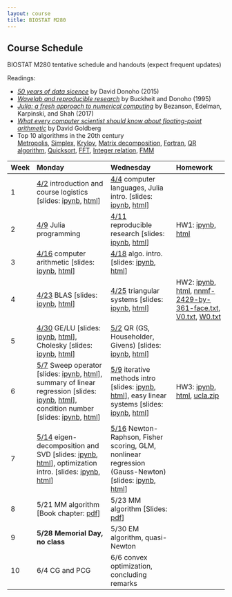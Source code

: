 ```yaml
---
layout: course
title: BIOSTAT M280
---
```


## Course Schedule

BIOSTAT M280 tentative schedule and handouts (expect frequent updates)

Readings:  

* [_50 years of data sicence_](./readings/Donoho15FiftyYearsDataScience.pdf) by David Donoho (2015)  
* [_Wavelab and reproducible research_](http://statweb.stanford.edu/~donoho/Reports/1995/wavelab.pdf) by Buckheit and Donoho (1995)  
* [_Julia: a fresh approach to numerical computing_](./readings/BezansonEdelmanKarpinskiShah17Julia.pdf) by Bezanson, Edelman, Karpinski, and Shah (2017)  
* [_What every computer scientist should know about floating-point arithmetic_](readings/Goldberg91FloatingPoint.pdf) by David Goldberg  
* Top 10 algorithms in the 20th century  
[Metropolis](readings/metropolis.pdf), [Simplex](readings/simplex.pdf), [Krylov](readings/krylov.pdf), [Matrix decomposition](readings/decomp.pdf), [Fortran](readings/fortran.pdf), [QR algorithm](readings/qr.pdf), [Quicksort](readings/qsort.pdf), [FFT](readings/fft.pdf), [Integer relation](readings/integer.pdf), [FMM](readings/fmm.pdf)  

| Week | Monday | Wednesday | Homework |
|:-----------|:-----------|:------------|:------------|
| 1 | [4/2](http://hua-zhou.github.io/teaching/biostatm280-2018spring/biostatm280spring2018/2018/04/02/first-day.html) introduction and course logistics \[slides: [ipynb](http://raw.githubusercontent.com/Hua-Zhou/Hua-Zhou.github.io/master/teaching/biostatm280-2018spring/slides/01-intro/intro.ipynb), [html](./slides/01-intro/intro.html)\] | [4/4](http://hua-zhou.github.io/teaching/biostatm280-2018spring/biostatm280spring2018/2018/04/04/week1-day2.html) computer languages, Julia intro. \[slides: [ipynb](http://raw.githubusercontent.com/Hua-Zhou/Hua-Zhou.github.io/master/teaching/biostatm280-2018spring/slides/02-juliaintro/juliaintro.ipynb), [html](./slides/02-juliaintro/juliaintro.html)\] | |
| 2 | [4/9](http://hua-zhou.github.io/teaching/biostatm280-2018spring/biostatm280spring2018/2018/04/09/week2-day1.html) Julia programming | [4/11](http://hua-zhou.github.io/teaching/biostatm280-2018spring/biostatm280spring2018/2018/04/11/week2-day2.html) reproducible research \[slides: [ipynb](http://raw.githubusercontent.com/Hua-Zhou/Hua-Zhou.github.io/master/teaching/biostatm280-2018spring/slides/03-repres/repres.ipynb), [html](./slides/03-repres/repres.html)\] | HW1: [ipynb](https://github.com/Hua-Zhou/Hua-Zhou.github.io/blob/master/teaching/biostatm280-2018spring/hw/hw1/hw01.ipynb), [html](./hw/hw1/hw01.html) |
| 3 | [4/16](http://hua-zhou.github.io/teaching/biostatm280-2018spring/biostatm280spring2018/2018/04/16/week3-day1.html) computer arithmetic \[slides: [ipynb](http://raw.githubusercontent.com/Hua-Zhou/Hua-Zhou.github.io/master/teaching/biostatm280-2018spring/slides/04-arith/arith.ipynb), [html](./slides/04-arith/arith.html)\] | [4/18](http://hua-zhou.github.io/teaching/biostatm280-2018spring/biostatm280spring2018/2018/04/18/week3-day2.html) algo. intro. \[slides: [ipynb](http://raw.githubusercontent.com/Hua-Zhou/Hua-Zhou.github.io/master/teaching/biostatm280-2018spring/slides/05-algo/algo.ipynb), [html](./slides/05-algo/algo.html)\] | |
| 4 | [4/23](http://hua-zhou.github.io/teaching/biostatm280-2018spring/biostatm280spring2018/2018/04/23/week4-day1.html) BLAS \[slides: [ipynb](http://raw.githubusercontent.com/Hua-Zhou/Hua-Zhou.github.io/master/teaching/biostatm280-2018spring/slides/06-numalgintro/numalgintro.ipynb), [html](./slides/06-numalgintro/numalgintro.html)\] | [4/25](http://hua-zhou.github.io/teaching/biostatm280-2018spring/biostatm280spring2018/2018/04/25/week4-day2.html) triangular systems \[slides: [ipynb](http://raw.githubusercontent.com/Hua-Zhou/Hua-Zhou.github.io/master/teaching/biostatm280-2018spring/slides/07-trisys/trisys.ipynb), [html](./slides/07-trisys/trisys.html)\] | HW2: [ipynb](https://github.com/Hua-Zhou/Hua-Zhou.github.io/blob/master/teaching/biostatm280-2018spring/hw/hw2/hw02.ipynb), [html](./hw/hw2/hw02.html), [nnmf-2429-by-361-face.txt](./hw/hw2/nnmf-2429-by-361-face.txt), [V0.txt](./hw/hw2/V0.txt), [W0.txt](./hw/hw2/W0.txt) |
| 5 | [4/30](http://hua-zhou.github.io/teaching/biostatm280-2018spring/biostatm280spring2018/2018/04/30/week5-day1.html) GE/LU \[slides: [ipynb](http://raw.githubusercontent.com/Hua-Zhou/Hua-Zhou.github.io/master/teaching/biostatm280-2018spring/slides/08-gelu/gelu.ipynb), [html](./slides/08-gelu/gelu.html)\], Cholesky \[slides: [ipynb](http://raw.githubusercontent.com/Hua-Zhou/Hua-Zhou.github.io/master/teaching/biostatm280-2018spring/slides/09-chol/chol.ipynb), [html](./slides/09-chol/chol.html)\] | [5/2](http://hua-zhou.github.io/teaching/biostatm280-2018spring/biostatm280spring2018/2018/05/02/week5-day2.html) QR (GS, Householder, Givens) \[slides: [ipynb](http://raw.githubusercontent.com/Hua-Zhou/Hua-Zhou.github.io/master/teaching/biostatm280-2018spring/slides/10-qr/qr.ipynb), [html](./slides/10-qr/qr.html)\] | |
| 6 | [5/7](http://hua-zhou.github.io/teaching/biostatm280-2018spring/biostatm280spring2018/2018/05/07/week6-day1.html) Sweep operator \[slides: [ipynb](http://raw.githubusercontent.com/Hua-Zhou/Hua-Zhou.github.io/master/teaching/biostatm280-2018spring/slides/11-sweep/sweep.ipynb), [html](./slides/11-sweep/sweep.html)\], summary of linear regression  \[slides: [ipynb](http://raw.githubusercontent.com/Hua-Zhou/Hua-Zhou.github.io/master/teaching/biostatm280-2018spring/slides/12-linreg/linreg.ipynb), [html](./slides/12-linreg/linreg.html)\], condition number \[slides: [ipynb](http://raw.githubusercontent.com/Hua-Zhou/Hua-Zhou.github.io/master/teaching/biostatm280-2018spring/slides/13-cond/cond.ipynb), [html](./slides/13-cond/cond.html)\] | [5/9](http://hua-zhou.github.io/teaching/biostatm280-2018spring/biostatm280spring2018/2018/05/09/week6-day2.html) iterative methods intro \[slides: [ipynb](http://raw.githubusercontent.com/Hua-Zhou/Hua-Zhou.github.io/master/teaching/biostatm280-2018spring/slides/14-iterative/iterative.ipynb), [html](./slides/14-iterative/iterative.html)\], easy linear systems \[slides: [ipynb](http://raw.githubusercontent.com/Hua-Zhou/Hua-Zhou.github.io/master/teaching/biostatm280-2018spring/slides/15-easylineq/easylineq.ipynb), [html](./slides/15-easylineq/easylineq.html)\] | HW3: [ipynb](https://github.com/Hua-Zhou/Hua-Zhou.github.io/blob/master/teaching/biostatm280-2018spring/hw/hw3/hw03.ipynb), [html](./hw/hw3/hw03.html), [ucla.zip](./hw/hw3/ucla.zip) | 
| 7 | [5/14](http://hua-zhou.github.io/teaching/biostatm280-2018spring/biostatm280spring2018/2018/05/14/week7-day1.html) eigen-decomposition and SVD \[slides: [ipynb](http://raw.githubusercontent.com/Hua-Zhou/Hua-Zhou.github.io/master/teaching/biostatm280-2018spring/slides/16-eigsvd/eigsvd.ipynb), [html](./slides/16-eigsvd/eigsvd.html)\], optimization intro. \[slides: [ipynb](http://raw.githubusercontent.com/Hua-Zhou/Hua-Zhou.github.io/master/teaching/biostatm280-2018spring/slides/17-optmintro/optmintro.ipynb), [html](./slides/17-optmintro/optmintro.html)\] | [5/16](http://hua-zhou.github.io/teaching/biostatm280-2018spring/biostatm280spring2018/2018/05/16/week7-day2.html) Newton-Raphson, Fisher scoring, GLM, nonlinear regression (Gauss-Newton) \[slides: [ipynb](http://raw.githubusercontent.com/Hua-Zhou/Hua-Zhou.github.io/master/teaching/biostatm280-2018spring/slides/18-newton/newton.ipynb), [html](./slides/18-newton/newton.html)\] | |
| 8 | 5/21 MM algorithm \[Book chapter: [pdf](./slides/20-mm/MMAlgorithms.pdf)\] | 5/23 MM algorithm \[Slides: [pdf](./slides/20-mm/deLeeuw.pdf)\] |
| 9 | **5/28** **Memorial Day, no class** | 5/30 EM algorithm, quasi-Newton | |  
| 10 | 6/4 CG and PCG | 6/6 convex optimization, concluding remarks |  
